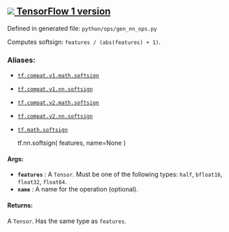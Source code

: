 [ ![](https://tensorflow.google.cn/images/tf_logo_32px.png) TensorFlow 1
version](/versions/r1.15/api_docs/python/tf/nn/softsign)  
---  
  
Defined in generated file: `python/ops/gen_nn_ops.py`

Computes softsign: `features / (abs(features) + 1)`.

### Aliases:

  * [`tf.compat.v1.math.softsign`](/api_docs/python/tf/nn/softsign)
  * [`tf.compat.v1.nn.softsign`](/api_docs/python/tf/nn/softsign)
  * [`tf.compat.v2.math.softsign`](/api_docs/python/tf/nn/softsign)
  * [`tf.compat.v2.nn.softsign`](/api_docs/python/tf/nn/softsign)
  * [`tf.math.softsign`](/api_docs/python/tf/nn/softsign)

    
    
    tf.nn.softsign(
        features,
        name=None
    )
    

#### Args:

  * **`features`** : A `Tensor`. Must be one of the following types: `half`, `bfloat16`, `float32`, `float64`.
  * **`name`** : A name for the operation (optional).

#### Returns:

A `Tensor`. Has the same type as `features`.

